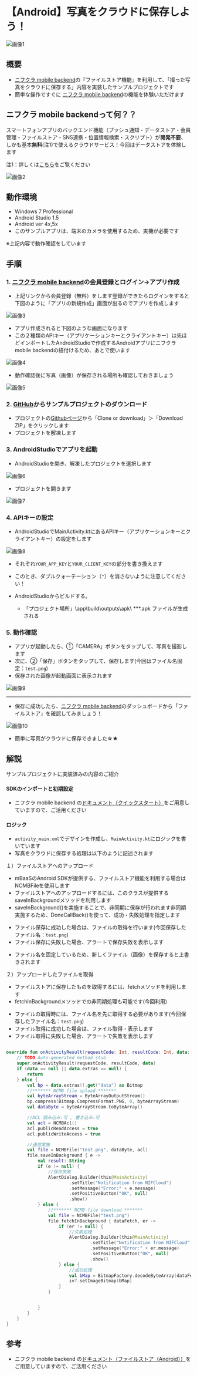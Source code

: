 # 【Android】写真をクラウドに保存しよう！

![画像1](/readme-img/OverView.png)

## 概要

* [ニフクラ mobile backend](https://mbaas.nifcloud.com/)の『ファイルストア機能』を利用して、「撮った写真をクラウドに保存する」内容を実装したサンプルプロジェクトです
* 簡単な操作ですぐに [ニフクラ mobile backend](https://mbaas.nifcloud.com/)の機能を体験いただけます

## ニフクラ mobile backendって何？？
スマートフォンアプリのバックエンド機能（プッシュ通知・データストア・会員管理・ファイルストア・SNS連携・位置情報検索・スクリプト）が**開発不要**、しかも基本**無料**(注1)で使えるクラウドサービス！今回はデータストアを体験します

注1：詳しくは[こちら](https://mbaas.nifcloud.com/price.htm)をご覧ください

![画像2](/readme-img/SdkTypes.png)

## 動作環境
* Windows 7 Professional
* Android Studio 1.5
* Android ver 4x,5x
 * このサンプルアプリは、端末のカメラを使用するため、実機が必要です

※上記内容で動作確認をしています


## 手順
### 1. [ニフクラ mobile backend](https://mbaas.nifcloud.com/)の会員登録とログイン→アプリ作成

* 上記リンクから会員登録（無料）をします登録ができたらログインをすると下図のように「アプリの新規作成」画面が出るのでアプリを作成します

![画像3](/readme-img/mBassNewProject.png)

* アプリ作成されると下図のような画面になります
* この２種類のAPIキー（アプリケーションキーとクライアントキー）は先ほどインポートしたAndroidStudioで作成するAndroidアプリにニフクラ mobile backendの紐付けるため、あとで使います

![画像4](/readme-img/mBassAPIkey.png)

* 動作確認後に写真（画像）が保存される場所も確認しておきましょう

![画像5](/readme-img/mBassData.png)

### 2. [GitHub](https://github.com/NIFCloud-mbaas/KotlinFileApp.git)からサンプルプロジェクトのダウンロード

* プロジェクトの[Githubページ](https://github.com/NIFCloud-mbaas/KotlinFileApp.git)から「Clone or download」＞「Download ZIP」をクリックします
* プロジェクトを解凍します

### 3. AndroidStudioでアプリを起動

* AndroidStudioを開き、解凍したプロジェクトを選択します

![画像6](/readme-img/SelectProject.png)

* プロジェクトを開きます

![画像7](/readme-img/ProjectDesign.png)

### 4. APIキーの設定

* AndroidStudioでMainActivity.ktにあるAPIキー（アプリケーションキーとクライアントキー）の設定をします

![画像8](/readme-img/AndroidAPIkey.png)

* それぞれ`YOUR_APP_KEY`と`YOUR_CLIENT_KEY`の部分を書き換えます
 * このとき、ダブルクォーテーション（`"`）を消さないように注意してください！

* AndroidStudioからビルドする。
    * 「プロジェクト場所」\app\build\outputs\apk\ ***.apk ファイルが生成される

### 5. 動作確認

* アプリが起動したら、①「CAMERA」ボタンをタップして、写真を撮影します
* 次に、②「保存」ボタンをタップして、保存します(今回はファイル名固定：`test.png`)
* 保存された画像が起動画面に表示されます

![画像9](/readme-img/AndroidCamera.png)

-----

* 保存に成功したら、[ニフクラ mobile backend](https://mbaas.nifcloud.com/)のダッシュボードから「ファイルストア」を確認してみましょう！

![画像10](/readme-img/mBassFileStore.png)

* 簡単に写真がクラウドに保存できました☆★

## 解説
サンプルプロジェクトに実装済みの内容のご紹介

#### SDKのインポートと初期設定
* ニフクラ mobile backend の[ドキュメント（クイックスタート）](https://mbaas.nifcloud.com/doc/current/introduction/quickstart_android.html#/Android/)をご用意していますので、ご活用ください

#### ロジック
 * `activity_main.xml`でデザインを作成し、`MainActivity.kt`にロジックを書いています
 * 写真をクラウドに保存する処理は以下のように記述されます

１）ファイルストアへのアップロード

* mBaaSのAndroid SDKが提供する、ファイルストア機能を利用する場合はNCMBFileを使用します
* ファイルストアへのアップロードするには、このクラスが提供するsaveInBackgroundメソッドを利用します
* saveInBackground()を実施することで、非同期に保存が行われます非同期実施するため、DoneCallBack()を使って、成功・失敗処理を指定します
 - ファイル保存に成功した場合は、ファイルの取得を行います(今回保存したファイル名：`test.png`)
 - ファイル保存に失敗した場合、アラートで保存失敗を表示します
* ファイル名を固定しているため、新しくファイル（画像）を保存すると上書きされます

２）アップロードしたファイルを取得

* ファイルストアに保存したものを取得するには、fetchメソッドを利用します
* fetchInBackgroundメソッドでの非同期処理も可能です(今回利用)
 - ファイルの取得時には、ファイル名を先に取得する必要があります(今回保存したファイル名：`test.png`)
 - ファイル取得に成功した場合は、ファイル取得・表示します
 - ファイル取得に失敗した場合、アラートで失敗を表示します
 
```kotlin

override fun onActivityResult(requestCode: Int, resultCode: Int, data: Intent?) {
    // TODO Auto-generated method stub
    super.onActivityResult(requestCode, resultCode, data)
    if (data == null || data.extras == null) {
        return
    } else {
        val bp = data.extras!!.get("data") as Bitmap
        //******* NCMB file upload *******
        val byteArrayStream = ByteArrayOutputStream()
        bp.compress(Bitmap.CompressFormat.PNG, 0, byteArrayStream)
        val dataByte = byteArrayStream.toByteArray()

        //ACL 読み込み:可 , 書き込み:可
        val acl = NCMBAcl()
        acl.publicReadAccess = true
        acl.publicWriteAccess = true

        //通信実施
        val file = NCMBFile("test.png", dataByte, acl)
        file.saveInBackground { e ->
            val result: String
            if (e != null) {
                //保存失敗
                AlertDialog.Builder(this@MainActivity)
                        .setTitle("Notification from NIFCloud")
                        .setMessage("Error:" + e.message)
                        .setPositiveButton("OK", null)
                        .show()
            } else {
                //******* NCMB file download *******
                val file = NCMBFile("test.png")
                file.fetchInBackground { dataFetch, er ->
                    if (er != null) {
                        //失敗処理
                        AlertDialog.Builder(this@MainActivity)
                                .setTitle("Notification from NIFCloud")
                                .setMessage("Error:" + er.message)
                                .setPositiveButton("OK", null)
                                .show()
                    } else {
                        //成功処理
                        val bMap = BitmapFactory.decodeByteArray(dataFetch, 0, dataFetch.size)
                        iv?.setImageBitmap(bMap)
                    }
                }


            }
        }
    }
}
```

## 参考
* ニフクラ mobile backend の[ドキュメント（ファイルストア（Android））](https://mbaas.nifcloud.com/doc/current/filestore/basic_usage_android.html)をご用意していますので、ご活用ください

